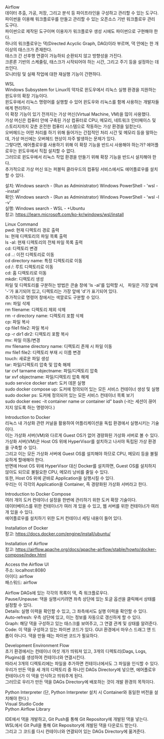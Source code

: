 Airflow\
데이터 추출, 가공, 저장, 그리고 분석 등 파이프라인을 구성하고 관리할 수 있는 도구다.\
파이썬을 이용해 워크플로우를 만들고 관리할 수 있는 오픈소스 기반 워크플로우 관리 도구다.\
파이썬으로 제작된 도구이며 이용자가 워크플로우 생성 시에도 파이썬으로 구현해야 한다.\
하나의 워크플로우는 댁(Directed Acyclic Graph, DAG)이라 부르며, 댁 안에는 한 개 이상의 태스크가 존재한다.\
태스크 간 선후행 연결이 가능하되 순환되지 않고 방향성을 가진다.\
크론론 기반의 스케줄링, 태스크가 시작되어야 하는 시간, 그리고 주기 등을 설정하는 데 쓰인다.\
모니터링 및 실패 작업에 대한 재실행 기능이 간편하다.

WSL\
Windows Subsystem for Linux의 약자로 윈도우에서 리눅스 실행 환경을 지원하는 윈도우의 확장 기능이다.\
윈도우에서 리눅스 명령어를 실행할 수 있어 윈도우와 리눅스를 함께 사용하는 개발자들에게 편리하다.\
이 확장 기능이 있기 전까지는 가상 머신(Virtual Machine, VM)을 많이 사용했다.\
가상 머신은 컴퓨터 안에 구축된 가상 컴퓨터로 CPU, 메모리, 네트워크 인터페이스 및 스토리지까지 갖춘 온전한 컴퓨터 시스템으로 작동하는 가상 환경을 일컫는다.\
오버헤드는 어떤 처리를 하기 위해 들어가는 간접적인 처리 시간 및 메모리 등을 말하는데, 가상 머신에는 오버헤드 현상이 자주 발생하는 문제가 있다.\
그렇다면, 에어플로우를 사용하기 위해 이 확장 기능을 반드시 사용해야 하는가? 에어플로우는 윈도우에서 직접 설치할 수 없다.\
그러므로 윈도우에서 리눅스 작업 환경을 만들기 위해 확장 기능을 반드시 설치해야 한다.\
추가적으로 가상 머신 또는 퍼블릭 클라우드의 컴퓨팅 서비스에서도 에어플로우를 설치할 수 있다.

설치: Windows search - (Run as Administrator) Windows PowerShell - 'wsl --install'\
확인: Windows search - (Run as Administrator) Windows PowerShell - 'wsl -l -v'\
실행: Windows search - WSL - +Ubuntu\
참고: https://learn.microsoft.com/ko-kr/windows/wsl/install

Linux Command\
pwd: 현재 디렉토리 경로 출력\
ls: 현재 디렉토리의 파일 목록 출력\
ls -al: 현재 디렉토리의 전체 파일 목록 출력\
cd: 디렉토리 변경\
cd ..: 이전 디렉토리로 이동\
cd directory name: 특정 디렉토리로 이동\
cd /: 루트 디렉토리로 이동\
cd: 홈 디렉토리로 이동\
mkdir: 디렉토리 생성\
파일 및 디렉토리를 구분하는 방법은 콘솔 창에 'ls -al'를 입력할 시,   파일은 가장 앞에 '-'가 표기되어 있고, 디렉토리는 가장 앞에 'd'가 표기되어 있다.\
추가적으로 명령어 창에서는 색깔로도 구분할 수 있다.\
rm: 파일 삭제\
rm filename: 디렉토리 제외 삭제\
rm -r directory name: 디렉토리 포함 삭제\
cp: 파일 복사\
cp file1 file2: 파일 복사\
cp -r dir1 dir2: 디렉토리 포함 복사\
mv: 파일 이동/변경\
mv filename directory name: 디렉토리 존재 시 파일 이동\
mv file1 file2: 디렉토리 부재 시 이름 변경\
touch: 새로운 파일 생성\
tar: 파일/디렉토리 압축 및 압축 해제\
tar cvf tarname objectname: 파일/디렉토리 압축\
tar xvf objectname: 파일/디렉토리 압축 해제\
sudo service docker start: 도커 데몬 실행\
sudo docker compose up: 도커에 정의되어 있는 모든 서비스 컨테이너 생성 및 실행\
sudo docker ps: 도커에 정의되어 있는 모든 서비스 컨테이너 목록 보기\
sudo docker exec -it container name or container id" bash (-it는 세션이 끊어지지 않도록 하는 명령어다.)

Introduction to Docker\
리눅스 내 가상화 관련 커널을 활용하여 어플리케이션을 독립 환경에서 실행시키는 기술이다.\
이는 가상화 서버(VM)와 다르게 Guest OS가 없어 경량화된 가상화 서버로 볼 수 있다.\
가상화 서버(VM)은 Host OS 위에 HyperVisor를 설치하고 나서야 독립된 가상 환경을 구축할 수 있다.\
그리고 이는 모든 가상화 서버에 Guest OS를 설치해야 하므로 CPU, 메모리 등을 불필요하게 할애해야 한다.\
반면에 Host OS 위에 HyperVisor 대신 Docker를 설치하면, Guest OS를 설치하지 않아도 되므로 불필요한 CPU, 메모리 낭비를 줄일 수 있다.\
또한, Host OS 위에 곧바로 Application을 실행시킬 수 있다.\
우리는 이 각각의 Application을 Container, 즉 경량화된 가상화 서버라고 한다.

Introduction to Docker Compose\
여러 개의 도커 컨테이너 설정을 한번에 관리하기 위한 도커 확장 기술이다.\
데이터베이스를 위한 컨테이너가 여러 개 있을 수 있고, 웹 서버를 위한 컨테이너가 여러 개 있을 수 있다.\
에어플로우를 설치하기 위한 도커 컨테이너 세팅 내용이 들어 있다.

Installation of Docker\
참고: https://docs.docker.com/engine/install/ubuntu/

Installation of Airflow\
참고: https://airflow.apache.org/docs/apache-airflow/stable/howto/docker-compose/index.html

Access the Airflow UI\
주소: localhost:8080\
아이디: airflow\
패스워드: airflow

Airflow DAGs에 있는 각각의 목록이 댁, 즉 워크플로우다.\
Pause/Unpause: 댁을 실행시키려면 좌측 상단에 있는 토글 옵션을 클릭해서 상태를 설정할 수 있다.\
Details: 실행 이력을 확인할 수 있고, 그 좌측에서도 실행 이력을 확인할 수 있다.\
Auto-refresh: 우측 상단에 있고, 이는 정보를 자동으로 갱신하게 할 수 있다.\
Graph: 해당 댁을 구성하고 있는 태스크를 보여주고, 그 연결 관계 및 상태를 알려준다.\
Code: 이 댁을 구성하고 있는 파이썬 코드가 있다. GUI 환경에서 마우스 드래그 앤 드롭이 아니다. 댁을 만들 때는 파이썬 코드가 필요하다. 

Development Environment Flow\
초기 환경에서는 컨테이너 여섯 개가 띄워져 있고, 3개의 디렉토리(Dags, Logs, Plugins)를 생성하여 컨테이너와 연결시킨다.\
따라서 3개의 디렉토리에는 파일을 추가하면 컨테이너에서도 그 파일을 인식할 수 있다.\
우리가 만든 댁을 세 개의 디렉토리 중 하나인 DAGs Directory에 넣으면, 에어플로우 컨테이너가 이 댁을 인식하고 띄워주게 된다.\
그러므로 우리가 만든 댁을 DAGs Directory에 배포하는 것이 개발 환경의 목적이다.

Python Interpreter (단, Python Interpreter 설치 시 Container와 동일한 버전을 설치해야 한다.)\
Visual Studio Code\
Python Airflow Library

IDE에서 댁을 개발하고, Git Push를 통해 Git Repository에 개발된 댁을 넣는다.\
WSL에서 Git Pull을 통해 Git Repository에 개발된 댁을 다운로드 받는다.\
그리고 그 코드를 다시 컨테이너와 연결되어 있는 DAGs Directory에 옮겨준다.
